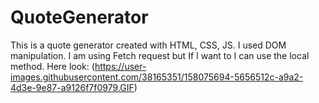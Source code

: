 # QuoteGenerator
This is a quote generator created with HTML, CSS, JS. I used DOM manipulation. I am using Fetch request but If I want to I can use the local method.
Here look:
(https://user-images.githubusercontent.com/38165351/158075694-5656512c-a9a2-4d3e-9e87-a9126f7f0979.GIF)
